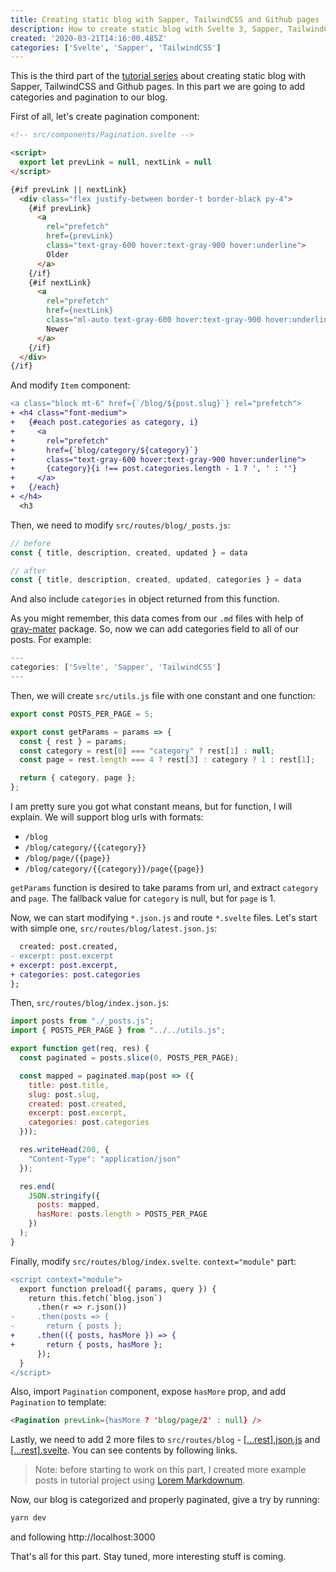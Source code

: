 ```yaml
---
title: Creating static blog with Sapper, TailwindCSS and Github pages - Part 3
description: How to create static blog with Svelte 3, Sapper, TailwindCSS and deploy Github pages - categories and pagination
created: '2020-03-21T14:16:00.485Z'
categories: ['Svelte', 'Sapper', 'TailwindCSS']
---
```


This is the third part of the [tutorial series](./blog/creating-static-blog) about creating static blog with Sapper, TailwindCSS and Github pages. In this part we are going to add categories and pagination to our blog.

<!-- more -->

First of all, let's create pagination component:

```html
<!-- src/components/Pagination.svelte -->

<script>
  export let prevLink = null, nextLink = null
</script>

{#if prevLink || nextLink}
  <div class="flex justify-between border-t border-black py-4">
    {#if prevLink}
      <a
        rel="prefetch"
        href={prevLink}
        class="text-gray-600 hover:text-gray-900 hover:underline">
        Older
      </a>
    {/if}
    {#if nextLink}
      <a
        rel="prefetch"
        href={nextLink}
        class="ml-auto text-gray-600 hover:text-gray-900 hover:underline">
        Newer
      </a>
    {/if}
  </div>
{/if}
```

And modify `Item` component:

```diff
<a class="block mt-6" href={`/blog/${post.slug}`} rel="prefetch">
+ <h4 class="font-medium">
+   {#each post.categories as category, i}
+     <a
+       rel="prefetch"
+       href={`blog/category/${category}`}
+       class="text-gray-600 hover:text-gray-900 hover:underline">
+       {category}{i !== post.categories.length - 1 ? ', ' : ''}
+     </a>
+   {/each}
+ </h4>
  <h3
```

Then, we need to modify `src/routes/blog/_posts.js`:

```javascript
// before
const { title, description, created, updated } = data

// after
const { title, description, created, updated, categories } = data
```

And also include `categories` in object returned from this function.

As you might remember, this data comes from our `.md` files with help of [gray-mater](https://www.npmjs.com/package/gray-matter) package. So, now we can add categories field to all of our posts. For example:

```javascript
---
categories: ['Svelte', 'Sapper', 'TailwindCSS']
---
```

Then, we will create `src/utils.js` file with one constant and one function:

```javascript
export const POSTS_PER_PAGE = 5;

export const getParams = params => {
  const { rest } = params;
  const category = rest[0] === "category" ? rest[1] : null;
  const page = rest.length === 4 ? rest[3] : category ? 1 : rest[1];

  return { category, page };
};
```

I am pretty sure you got what constant means, but for function, I will explain. We will support blog urls with formats:

- `/blog`
- `/blog/category/{{category}}`
- `/blog/page/{{page}}`
- `/blog/category/{{category}}/page{{page}}`

`getParams` function is desired to take params from url, and extract `category` and `page`. The fallback value for `category` is null, but for `page` is 1.

Now, we can start modifying `*.json.js` and route `*.svelte` files. Let's start with simple one, `src/routes/blog/latest.json.js`:

```diff
  created: post.created,
- excerpt: post.excerpt
+ excerpt: post.excerpt,
+ categories: post.categories
};
```

Then, `src/routes/blog/index.json.js`:

```javascript
import posts from "./_posts.js";
import { POSTS_PER_PAGE } from "../../utils.js";

export function get(req, res) {
  const paginated = posts.slice(0, POSTS_PER_PAGE);

  const mapped = paginated.map(post => ({
    title: post.title,
    slug: post.slug,
    created: post.created,
    excerpt: post.excerpt,
    categories: post.categories
  }));

  res.writeHead(200, {
    "Content-Type": "application/json"
  });

  res.end(
    JSON.stringify({
      posts: mapped,
      hasMore: posts.length > POSTS_PER_PAGE
    })
  );
}
```

Finally, modify `src/routes/blog/index.svelte`. `context="module"` part:

```diff
<script context="module">
  export function preload({ params, query }) {
    return this.fetch(`blog.json`)
      .then(r => r.json())
-     .then(posts => {
-       return { posts };
+     .then(({ posts, hasMore }) => {
+       return { posts, hasMore };
      });
  }
</script>
```

Also, import `Pagination` component, expose `hasMore` prop, and add `Pagination` to template:

```html
<Pagination prevLink={hasMore ? 'blog/page/2' : null} />
```

Lastly, we need to add 2 more files to `src/routes/blog` - [[...rest].json.js](https://github.com/chuvikovd/sapper-blog-tutorial/commit/1ecd0733d40a4dab41445468a8df45124348a2e4#diff-fc9addbb5f278dca41d7914980ca47b2R1) and [[...rest].svelte](https://github.com/chuvikovd/sapper-blog-tutorial/commit/1ecd0733d40a4dab41445468a8df45124348a2e4#diff-8685983ab3933e710ae9668373a08f8dR1). You can see contents by following links.

> Note: before starting to work on this part, I created more example posts in tutorial project using [Lorem Markdownum](https://jaspervdj.be/lorem-markdownum/).

Now, our blog is categorized and properly paginated, give a try by running:

```bash
yarn dev
```

and following http://localhost:3000

That's all for this part. Stay tuned, more interesting stuff is coming.